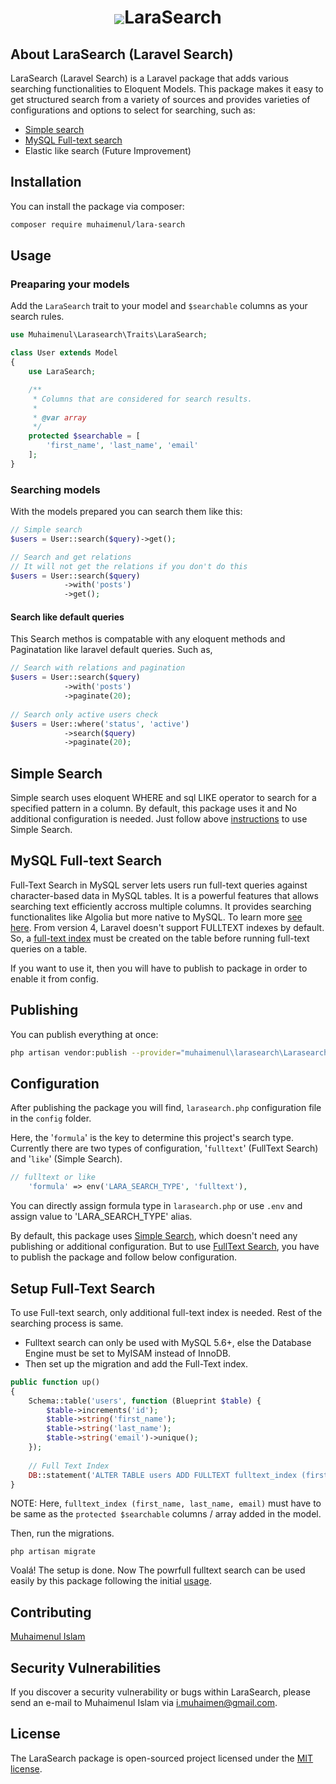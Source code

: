 <h1 align="center">
<img src="https://img.icons8.com/color/48/000000/search.png" align="center" >LaraSearch
</h1>
<!--  𝕷𝖆𝖗𝖆𝕾𝖊𝖆𝖗𝖈𝖍
<p align="center"></p>  -->

## About LaraSearch (Laravel Search)

LaraSearch (Laravel Search) is a Laravel package that adds various searching functionalities to Eloquent Models. This package makes it easy to get structured search from a variety of sources and provides varieties of configurations and options to select for searching, such as: 

- [Simple search](#simple)
- [MySQL Full-text search](#fts)
- Elastic like search (Future Improvement)

## Installation

You can install the package via composer:
```bash
composer require muhaimenul/lara-search
```

## <div id="usage">Usage</div>
### Preaparing your models
Add the ```LaraSearch``` trait to your model and ```$searchable``` columns as your search rules.
```php
use Muhaimenul\Larasearch\Traits\LaraSearch;

class User extends Model
{
    use LaraSearch;

    /**
     * Columns that are considered for search results.
     *
     * @var array
     */
    protected $searchable = [
        'first_name', 'last_name', 'email'
    ];
}
```
### Searching models
With the models prepared you can search them like this:
```php
// Simple search
$users = User::search($query)->get();

// Search and get relations
// It will not get the relations if you don't do this
$users = User::search($query)
            ->with('posts')
            ->get();
```

#### Search like default queries
This Search methos is compatable with any eloquent methods and Paginatation like laravel default queries. Such as,
```php
// Search with relations and pagination
$users = User::search($query)
            ->with('posts')
            ->paginate(20);
            
// Search only active users check
$users = User::where('status', 'active')
            ->search($query)
            ->paginate(20);
```

## <div id="simple">Simple Search</div>
Simple search uses eloquent WHERE and sql LIKE operator to search for a specified pattern in a column. By default, this package uses it and  No additional configuration is needed. Just follow above [instructions](#usage) to use Simple Search.

## <div id="fts">MySQL Full-text Search</div>
Full-Text Search in MySQL server lets users run full-text queries against character-based data in MySQL tables. It is a powerful features that allows searching text efficiently accross multiple columns. It provides searching functionalites like Algolia but more native to MySQL. To learn more [see here](https://www.w3resource.com/mysql/mysql-full-text-search-functions.php). From  version 4, Laravel doesn't support FULLTEXT indexes by default. So, a [full-text index](#ftindex) must be created on the table before running full-text queries on a table. 

If you want to use it, then you will have to publish to package in order to enable it from config.

## Publishing

You can publish everything at once:
```bash
php artisan vendor:publish --provider="muhaimenul\larasearch\LarasearchServiceProvider"
```
## Configuration

After publishing the package you will find, `larasearch.php` configuration file in the `config` folder.

Here, the '`formula`' is the key to determine this project's search type. Currently there are two types of configuration, '`fulltext`' (FullText Search) and '`like`' (Simple Search).

```php
// fulltext or like
    'formula' => env('LARA_SEARCH_TYPE', 'fulltext'),
```

You can directly assign formula type in `larasearch.php` or use `.env` and assign value to 'LARA_SEARCH_TYPE' alias.

By default, this package uses [Simple Search](#simple), which doesn't need any publishing or additional configuration. But to use [FullText Search](#fts), you have to publish the package and follow below configuration.

## <div id="ftindex"> Setup Full-Text Search</div>

To use Full-text search, only additional full-text index is needed. Rest of the searching process is same.
- Fulltext search can only be used with MySQL 5.6+, else the Database Engine must be set to MyISAM instead of InnoDB.
 - Then set up the migration and add the Full-Text index.

```php
public function up()
{
    Schema::table('users', function (Blueprint $table) {
        $table->increments('id');
        $table->string('first_name');
        $table->string('last_name');
        $table->string('email')->unique();
    });
 
    // Full Text Index
    DB::statement('ALTER TABLE users ADD FULLTEXT fulltext_index (first_name, last_name, email)');
}
```

NOTE: Here, `fulltext_index (first_name, last_name, email)` must have to be same as the `protected $searchable` columns / array added in the model.

Then, run the migrations.
```
php artisan migrate
```
Voalá! The setup is done. Now The powrfull fulltext search can be used easily by this package following the initial [usage](#usage).

## Contributing

[Muhaimenul Islam](https://github.com/muhaimenul)
<!-- Thank you for considering contributing to the package! The contribution guide can be found in the [Documentation](#). -->

## Security Vulnerabilities

If you discover a security vulnerability or bugs within LaraSearch, please send an e-mail to Muhaimenul Islam via [i.muhaimen@gmail.com](mailto:i.muhaimen@gmail.com).

## License

The LaraSearch package is open-sourced project licensed under the [MIT license](https://opensource.org/licenses/MIT).
